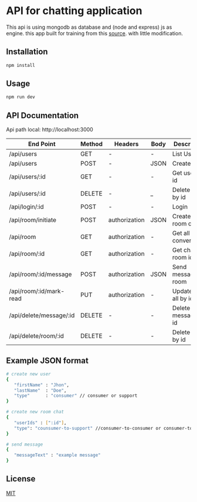 # API for chatting application

This api is using mongodb as database and (node and express) js as engine.
this app built for training from this [source](https://www.freecodecamp.org/news/create-a-professional-node-express/).
with little modification.

## Installation

```bash
npm install
```

## Usage

```bash
npm run dev
```

## API Documentation
Api path local: http://localhost:3000

| End Point			| Method	| Headers	| Body		| Description		|
| -----------------------------	| ------------- | ------------- | ------------- | ---------------------	|
| /api/users			| GET		| 	-	| 	-	| List Users		|
| /api/users			| POST		|	-	| JSON		| Create User		|
| /api/users/:id		| GET		| 	-	|	-	| Get user by id	|
| /api/users/:id		| DELETE	| 	-	|	_ 	| Delete user by id	|
| /api/login/:id		| POST		| 	-	|	-	| Login			|
| /api/room/initiate		| POST		| authorization	| JSON		| Create new room chat	|
| /api/room			| GET		| authorization	| 	-	| Get all conversation	|
| /api/room/:id			| GET		| authorization	| 	-	| Get chat by room id	|
| /api/room/:id/message		| POST		| authorization	| JSON		| Send message in room	|
| /api/room/:id/mark-read	| PUT		| authorization	|	-	| Update read all by id	|
| /api/delete/message/:id	| DELETE	|	-	|	-	| Delete message by id	|
| /api/delete/room/:id		| DELETE	|	-	|	-	| Delete room by id	|

## Example JSON format
```bash
# create new user 
{
   "firstName" : "Jhon",
   "lastName"  : "Doe",
   "type"      : "consumer" // consumer or support
}

# create new room chat
{
   "userIds" : [":id"],
   "type": "counsumer-to-support" //consumer-to-consumer or consumer-to-support
}

# send message
{
   "messageText" : "example message"
}
```


## License
[MIT](https://choosealicense.com/licenses/mit/)
